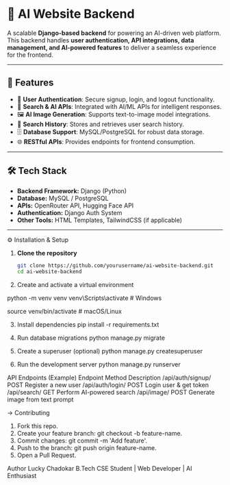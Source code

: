 # 🧠 AI Website Backend

A scalable **Django-based backend** for powering an AI-driven web platform.  
This backend handles **user authentication, API integrations, data management, and AI-powered features** to deliver a seamless experience for the frontend.

---

## 🚀 Features
- 🔐 **User Authentication**: Secure signup, login, and logout functionality.
- 🧾 **Search & AI APIs**: Integrated with AI/ML APIs for intelligent responses.
- 🖼️ **AI Image Generation**: Supports text-to-image model integrations.
- 📜 **Search History**: Stores and retrieves user search history.
- 🗄️ **Database Support**: MySQL/PostgreSQL for robust data storage.
- 🌐 **RESTful APIs**: Provides endpoints for frontend consumption.

---

## 🛠️ Tech Stack
- **Backend Framework:** Django (Python)
- **Database:** MySQL / PostgreSQL
- **APIs:** OpenRouter API, Hugging Face API
- **Authentication:** Django Auth System
- **Other Tools:** HTML Templates, TailwindCSS (if applicable)

---


⚙️ Installation & Setup

1. **Clone the repository**
   ```bash
   git clone https://github.com/yourusername/ai-website-backend.git
   cd ai-website-backend
2. Create and activate a virtual environment

python -m venv venv
venv\Scripts\activate   # Windows

source venv/bin/activate # macOS/Linux

3. Install dependencies
   pip install -r requirements.txt

4. Run database migrations
   python manage.py migrate
   
5. Create a superuser (optional)
   python manage.py createsuperuser

6. Run the development server
   python manage.py runserver

API Endpoints (Example)
Endpoint	        Method	  Description
/api/auth/signup/	POST	    Register a new user
/api/auth/login/	POST	    Login user & get token
/api/search/	GET	Perform   AI-powered search
/api/image/	POST	Generate  image from text prompt

-> Contributing

1. Fork this repo.
2. Create your feature branch: git checkout -b feature-name.
3. Commit changes: git commit -m 'Add feature'.
4. Push to the branch: git push origin feature-name.
5. Open a Pull Request.

Author
Lucky Chadokar
B.Tech CSE Student | Web Developer | AI Enthusiast
